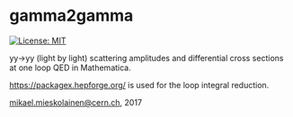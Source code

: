 # gamma2gamma

[![License: MIT](https://img.shields.io/badge/License-MIT-yellow.svg)](https://opensource.org/licenses/MIT)

yy->yy (light by light) scattering amplitudes and differential cross sections at one loop QED in Mathematica.


https://packagex.hepforge.org/ is used for the loop integral reduction.

mikael.mieskolainen@cern.ch, 2017
